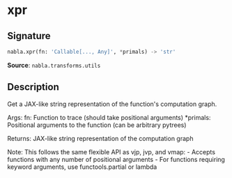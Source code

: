 # xpr

## Signature

```python
nabla.xpr(fn: 'Callable[..., Any]', *primals) -> 'str'
```

**Source**: `nabla.transforms.utils`

## Description

Get a JAX-like string representation of the function's computation graph.

Args:
    fn: Function to trace (should take positional arguments)
    *primals: Positional arguments to the function (can be arbitrary pytrees)

Returns:
    JAX-like string representation of the computation graph

Note:
    This follows the same flexible API as vjp, jvp, and vmap:
    - Accepts functions with any number of positional arguments
    - For functions requiring keyword arguments, use functools.partial or lambda
